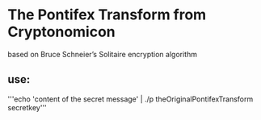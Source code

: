 # The Pontifex Transform from Cryptonomicon
based on Bruce Schneier’s Solitaire encryption algorithm

## use:
'''echo 'content of the secret message' | ./p theOriginalPontifexTransform secretkey'''


